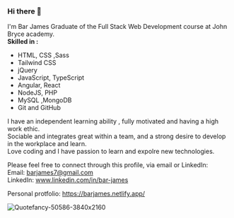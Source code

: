 ### Hi there 👋


I'm Bar James 
Graduate of the Full Stack Web Development course at John Bryce academy. </br>
<b>Skilled in :</b>
- HTML, CSS ,Sass
- Tailwind CSS
- jQuery
- JavaScript, TypeScript
- Angular, React 
- NodeJS, PHP
- MySQL ,MongoDB
- Git and GitHub


I have an independent learning ability , fully motivated and having a high work ethic. </br>
Sociable and integrates great within a team, and a strong desire to develop in the workplace and learn. </br>
Love coding and I have passion to learn and expolre new technologies. </br>

Please feel free to connect through this profile, via email or LinkedIn: </br>
Email: barjames7@gmail.com </br>
LinkedIn: www.linkedin.com/in/bar-james</br>

Personal protfolio: https://barjames.netlify.app/



![Quotefancy-50586-3840x2160](https://user-images.githubusercontent.com/84085280/187914319-c0af3e4e-4b62-4eae-b594-c208f74487c9.jpg)
